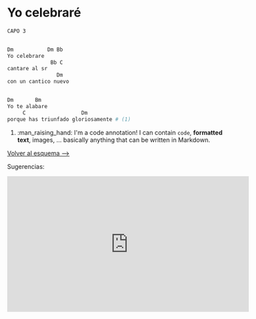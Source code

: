 # Yo celebraré

```bash hl_lines="12 13 14 15 16"
CAPO 3


Dm           Dm Bb
Yo celebrare
              Bb C
cantare al sr
                Dm
con un cantico nuevo


Dm       Bm
Yo te alabare
     C                  Dm
porque has triunfado gloriosamente # (1)

```

1.  :man_raising_hand: I'm a code annotation! I can contain `code`, **formatted
    text**, images, ... basically anything that can be written in Markdown.

[Volver al esquema -->](../index.md)

Sugerencias:

<iframe width="560" height="315" src="https://www.youtube.com/embed/QjGn9ERXBUw" title="YouTube video player" frameborder="0" allow="accelerometer; autoplay; clipboard-write; encrypted-media; gyroscope; picture-in-picture; web-share" allowfullscreen></iframe>
